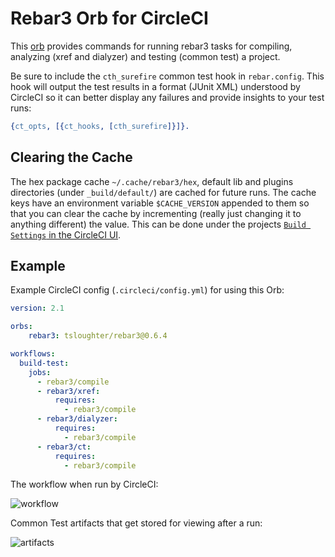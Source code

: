 # Rebar3 Orb for CircleCI

This [orb](https://circleci.com/orbs/) provides commands for running rebar3 tasks for compiling, analyzing (xref and dialyzer) and testing (common test) a project.

Be sure to include the `cth_surefire` common test hook in `rebar.config`. This hook will output the test results in a format (JUnit XML) understood by CircleCI so it can better display any failures and provide insights to your test runs:

``` erlang
{ct_opts, [{ct_hooks, [cth_surefire]}]}.
```

## Clearing the Cache

The hex package cache `~/.cache/rebar3/hex`, default lib and plugins directories (under `_build/default/`) are cached for future runs. The cache keys have an environment variable `$CACHE_VERSION` appended to them so that you can clear the cache by incrementing (really just changing it to anything different) the value. This can be done under the projects [`Build Settings` in the CircleCI UI](https://circleci.com/docs/2.0/env-vars/#setting-an-environment-variable-in-a-project).

## Example

Example CircleCI config (`.circleci/config.yml`) for using this Orb:

``` yaml
version: 2.1

orbs:
    rebar3: tsloughter/rebar3@0.6.4

workflows:
  build-test:
    jobs:
      - rebar3/compile
      - rebar3/xref:
          requires:
            - rebar3/compile
      - rebar3/dialyzer:
          requires:
            - rebar3/compile
      - rebar3/ct:
          requires:
            - rebar3/compile
```

The workflow when run by CircleCI:

![workflow](workflow.png)

Common Test artifacts that get stored for viewing after a run:

![artifacts](artifacts.png)


